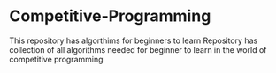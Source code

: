 # Competitive-Programming
This repository has algorthims for beginners to learn
Repository has collection of all algorithms needed for beginner to learn in the world of competitive programming
